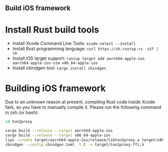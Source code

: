Build iOS framework
----------------

# Install Rust build tools

- Install Xcode Command Line Tools: `xcode-select --install`
- Install Rust programming language: `curl https://sh.rustup.rs -sSf | sh`
- Install iOS target support: `rustup target add aarch64-apple-ios aarch64-apple-ios-sim x86_64-apple-ios`
- Install cbindgen tool: `cargo install cbindgen`

# Building iOS framework

Due to an unknown reason at present, compiling Rust code inside Xcode fails, so you have to manually compile it. Please run the following command in zsh (or bash):
```bash
cd tun2proxy

cargo build --release --target aarch64-apple-ios
cargo build --release --target x86_64-apple-ios
lipo -create target/aarch64-apple-ios/release/libtun2proxy.a target/x86_64-apple-ios/release/libtun2proxy.a -output target/libtun2proxy.a
cbindgen --config cbindgen.toml -l C -o target/tun2proxy-ffi.h
```
